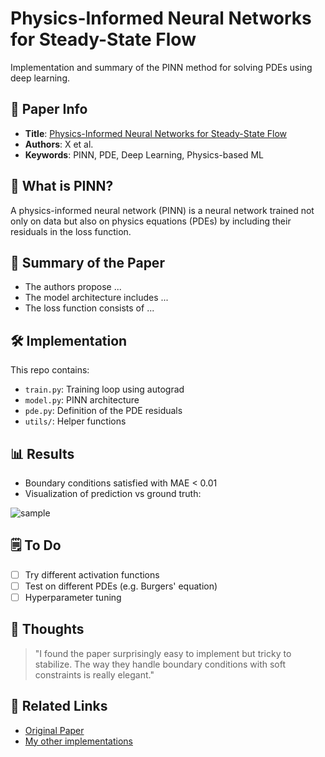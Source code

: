 # Physics-Informed Neural Networks for Steady-State Flow

Implementation and summary of the PINN method for solving PDEs using deep learning.

## 🔗 Paper Info

- **Title**: [Physics-Informed Neural Networks for Steady-State Flow](https://arxiv.org/abs/xxxx.xxxxx)
- **Authors**: X et al.
- **Keywords**: PINN, PDE, Deep Learning, Physics-based ML

## 🧠 What is PINN?

A physics-informed neural network (PINN) is a neural network trained not only on data but also on physics equations (PDEs) by including their residuals in the loss function.

## 📝 Summary of the Paper

- The authors propose ...
- The model architecture includes ...
- The loss function consists of ...

## 🛠️ Implementation

This repo contains:
- `train.py`: Training loop using autograd
- `model.py`: PINN architecture
- `pde.py`: Definition of the PDE residuals
- `utils/`: Helper functions

## 📊 Results

- Boundary conditions satisfied with MAE < 0.01
- Visualization of prediction vs ground truth:

![sample](./assets/pinn_result.png)

## 🗒️ To Do

- [ ] Try different activation functions
- [ ] Test on different PDEs (e.g. Burgers' equation)
- [ ] Hyperparameter tuning

## 💬 Thoughts

> "I found the paper surprisingly easy to implement but tricky to stabilize. The way they handle boundary conditions with soft constraints is really elegant."

## 📎 Related Links

- [Original Paper](https://arxiv.org/abs/xxxx.xxxxx)
- [My other implementations](https://github.com/skato)

